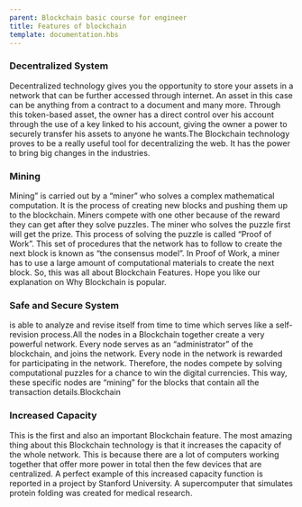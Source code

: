 ```yaml
---
parent: Blockchain basic course for engineer
title: Features of blockchain
template: documentation.hbs
---
```

### Decentralized System
Decentralized technology gives you the opportunity to store your assets in a network that can be further accessed through internet. An asset in this case can be anything from a contract to a document and many more. Through this token-based asset, the owner has a direct control over his account through the use of a key linked to his account, giving the owner a power to securely transfer his assets to anyone he wants.The Blockchain technology proves to be a really useful tool for decentralizing the web. It has the power to bring big changes in the industries.

### Mining
Mining” is carried out by a “miner” who solves a complex mathematical computation. It is the process of creating new blocks and pushing them up to the blockchain. Miners compete with one other because of the reward they can get after they solve puzzles. The miner who solves the puzzle first will get the prize. This process of solving the puzzle is called “Proof of Work”. This set of procedures that the network has to follow to create the next block is known as “the consensus model”. In Proof of Work, a miner has to use a large amount of computational materials to create the next block. So, this was all about Blockchain Features. Hope you like our explanation on Why Blockchain is popular.

### Safe and Secure System
is able to analyze and revise itself from time to time which serves like a self- revision process.All the nodes in a Blockchain together create a very powerful network. Every node serves as an “administrator” of the blockchain, and joins the network. Every node in the network is rewarded for participating in the network. Therefore, the nodes compete by solving computational puzzles for a chance to win the digital currencies. This way, these specific nodes are “mining” for the blocks that contain all the transaction details.Blockchain

### Increased Capacity
This is the first and also an important Blockchain feature. The most amazing thing about this Blockchain technology is that it increases the capacity of the whole network. This is because there are a lot of computers working together that offer more power in total then the few devices that are centralized. A perfect example of this increased capacity function is reported in a project by Stanford University. A supercomputer that simulates protein folding was created for medical research.
